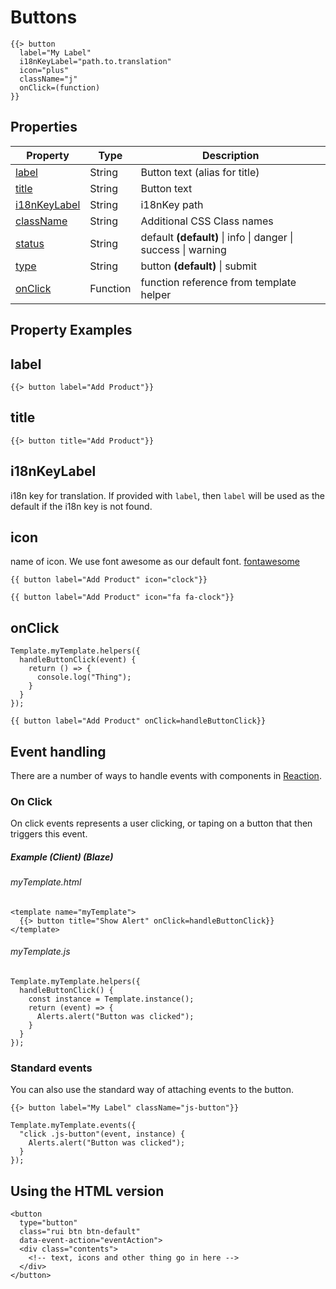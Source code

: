 # Buttons

```
{{> button
  label="My Label"
  i18nKeyLabel="path.to.translation"
  icon="plus"
  className="j"
  onClick=(function)
}}
```

## Properties

Property                       | Type     | Description
------------------------------ | -------- | -----------------------------------------------------------------------------
[label](#label)              | String   | Button text (alias for title)
[title](#title)              | String   | Button text
[i18nKeyLabel](#i18KeyLabel) | String   | i18nKey path
[className](#className)      | String   | Additional CSS Class names
[status](#status)            | String   | default **(default)** &#124; info &#124; danger &#124; success &#124; warning
[type](#type)                | String   | button **(default)** &#124; submit
[onClick](#onClick)          | Function | function reference from template helper

## Property Examples

## label

```
{{> button label="Add Product"}}
```

## title

```
{{> button title="Add Product"}}
```

## i18nKeyLabel

i18n key for translation. If provided with `label`, then `label` will be used as the default if the i18n key is not found.

## icon

name of icon. We use font awesome as our default font. [fontawesome](fontawesome.io)

```
{{ button label="Add Product" icon="clock"}}
```

```
{{ button label="Add Product" icon="fa fa-clock"}}
```

## onClick

```
Template.myTemplate.helpers({
  handleButtonClick(event) {
    return () => {
      console.log("Thing");
    }
  }
});
```

```
{{ button label="Add Product" onClick=handleButtonClick}}
```

## Event handling
There are a number of ways to handle events with components in [Reaction](https://reactioncommerce.com).

### On Click
On click events represents a user clicking, or taping on a button that then triggers this event.

##### Example (Client) (Blaze)

###### myTemplate.html
```
<template name="myTemplate">
  {{> button title="Show Alert" onClick=handleButtonClick}}
</template>
```

###### myTemplate.js
```
Template.myTemplate.helpers({
  handleButtonClick() {
    const instance = Template.instance();
    return (event) => {
      Alerts.alert("Button was clicked");
    }
  }
});
```

### Standard events
You can also use the standard way of attaching events to the button.

```
{{> button label="My Label" className="js-button"}}

Template.myTemplate.events({
  "click .js-button"(event, instance) {
    Alerts.alert("Button was clicked");
  }
});
```

## Using the HTML version

```
<button
  type="button"
  class="rui btn btn-default"
  data-event-action="eventAction">
  <div class="contents">
    <!-- text, icons and other thing go in here -->
  </div>
</button>
```
